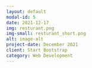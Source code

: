 ```yaml
---
layout: default
modal-id: 5
date: 2021-12-17
img: resturant.png
img-small: resturant_short.png
alt: image-alt
project-date: December 2021
client: Start Bootstrap
category: Web Development
---
```

